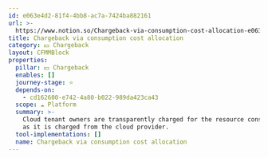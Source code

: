 ```yaml
---
id: e063e4d2-81f4-4bb8-ac7a-7424ba882161
url: >-
  https://www.notion.so/Chargeback-via-consumption-cost-allocation-e063e4d281f44bb8ac7a7424ba882161
title: Chargeback via consumption cost allocation
category: 💵 Chargeback
layout: CFMMBlock
properties:
  pillar: 💵 Chargeback
  enables: []
  journey-stage: ⭐️
  depends-on:
    - cd162600-e742-4a80-b022-989da423ca43
  scope: ☁️ Platform
  summary: >-
    Cloud tenant owners are transparently charged for the resource consumption
    as it is charged from the cloud provider.
  tool-implementations: []
  name: Chargeback via consumption cost allocation
---
```


